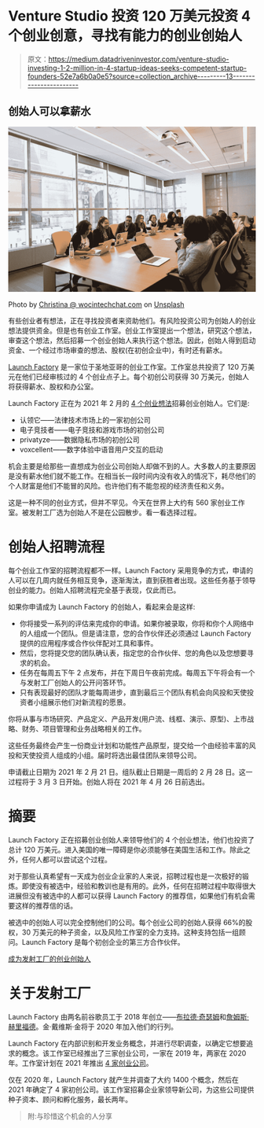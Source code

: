 # Venture Studio 投资 120 万美元投资 4 个创业创意，寻找有能力的创业创始人

> 原文：<https://medium.datadriveninvestor.com/venture-studio-investing-1-2-million-in-4-startup-ideas-seeks-competent-startup-founders-52e7a6b0a0e5?source=collection_archive---------13----------------------->

## 创始人可以拿薪水

![](img/35075a3d598dbdb2210b98bba2572de4.png)

Photo by [Christina @ wocintechchat.com](https://unsplash.com/@wocintechchat?utm_source=medium&utm_medium=referral) on [Unsplash](https://unsplash.com?utm_source=medium&utm_medium=referral)

有些创业者有想法，正在寻找投资者来资助他们。有风险投资公司为创始人的创业想法提供资金。但是也有创业工作室。创业工作室提出一个想法，研究这个想法，审查这个想法，然后招募一个创业创始人来执行这个想法。因此，创始人得到启动资金、一个经过市场审查的想法、股权(在初创企业中)，有时还有薪水。

[Launch Factory](https://www.launchfactory.com/) 是一家位于圣地亚哥的创业工作室。工作室总共投资了 120 万美元在他们已经审核过的 4 个创业点子上。每个初创公司获得 30 万美元，创始人将获得薪水、股权和办公室。

Launch Factory 正在为 2021 年 2 月的 [4 个创业想法](https://www.launchfactory.com/recruitment/our-next-startups/)招募创业创始人。它们是:

*   认领它——法律技术市场上的一家初创公司
*   电子竞技者——电子竞技和游戏市场的初创公司
*   privatyze——数据隐私市场的初创公司
*   voxcellent——数字体验中语音用户交互的启动

机会主要是给那些一直想成为创业公司创始人却做不到的人。大多数人的主要原因是没有薪水他们就不能工作。在相当长一段时间内没有收入的情况下，耗尽他们的个人财富是他们不能冒的风险。也许他们有不能忽视的经济责任和义务。

这是一种不同的创业方式，但并不罕见。今天在世界上大约有 560 家创业工作室。被发射工厂选为创始人不是在公园散步。看一看选择过程。

# 创始人招聘流程

每个创业工作室的招聘流程都不一样。Launch Factory 采用竞争的方式，申请的人可以在几周内就任务相互竞争，逐渐淘汰，直到获胜者出现。这些任务基于领导创业的能力。创始人招聘流程完全基于表现，仅此而已。

如果你申请成为 Launch Factory 的创始人，看起来会是这样:

*   你将接受一系列的评估来完成你的申请。如果你被录取，你将和你个人网络中的人组成一个团队。但是请注意，您的合作伙伴还必须通过 Launch Factory 提供的应用程序或合作伙伴配对工具和事件。
*   然后，您将提交您的团队确认表，指定您的合作伙伴、您的角色以及您想要寻求的机会。
*   任务在每周五下午 2 点发布，并在下周日午夜前完成。每周五下午将会有一个与发射工厂创始人的公开问答环节。
*   只有表现最好的团队才能每周进步，直到最后三个团队有机会向风投和天使投资者小组展示他们对新流程的愿景。

你将从事与市场研究、产品定义、产品开发(用户流、线框、演示、原型)、上市战略、财务、项目管理和业务战略相关的工作。

这些任务最终会产生一份商业计划和功能性产品原型，提交给一个由经验丰富的风投和天使投资人组成的小组。届时将选出最佳团队来领导公司。

申请截止日期为 2021 年 2 月 21 日。组队截止日期是一周后的 2 月 28 日。这一过程将于 3 月 3 日开始。创始人将在 2021 年 4 月 26 日前选出。

# 摘要

Launch Factory 正在招募创业创始人来领导他们的 4 个创业想法，他们也投资了总计 120 万美元。进入美国的唯一障碍是你必须能够在美国生活和工作。除此之外，任何人都可以尝试这个过程。

对于那些认真希望有一天成为创业企业家的人来说，招聘过程也是一次极好的锻炼。即使没有被选中，经验和教训也是有用的。此外，任何在招聘过程中取得很大进展但没有被选中的人都可以获得 Launch Factory 的推荐信，如果他们有机会需要这样的推荐信的话。

被选中的创始人可以完全控制他们的公司。每个创业公司的创始人获得 66%的股权，30 万美元的种子资金，以及风险工作室的全力支持。这种支持包括一组顾问。Launch Factory 是每个初创企业的第三方合作伙伴。

[成为发射工厂的创业创始人](https://www.launchfactory.com/recruitment/become-a-founder/)

# 关于发射工厂

Launch Factory 由两名前谷歌员工于 2018 年创立——[布拉德·奇瑟姆](https://www.linkedin.com/in/brad-chisum-93b9002/)和[詹姆斯·赫里福德](https://www.linkedin.com/in/jkhereford/)。金·戴维斯·金将于 2020 年加入他们的行列。

Launch Factory 在内部识别和开发业务概念，并进行尽职调查，以确定它想要追求的概念。该工作室已经推出了三家创业公司，一家在 2019 年，两家在 2020 年。工作室计划在 2021 年推出 [4 家创业公司](https://www.launchfactory.com/recruitment/our-next-startups/)。

仅在 2020 年，Launch Factory 就产生并调查了大约 1400 个概念，然后在 2021 年确定了 4 家初创公司。该工作室招募企业家领导新公司，为这些公司提供种子资本、顾问和孵化服务，最长两年。

> 附:与珍惜这个机会的人分享